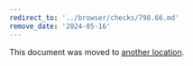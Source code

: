 ```yaml
---
redirect_to: '../browser/checks/798.66.md'
remove_date: '2024-05-16'
---
```


This document was moved to [another location](../browser/checks/798.66.md).

<!-- This redirect file can be deleted after 2024-05-16. -->
<!-- Redirects that point to other docs in the same project expire in three months. -->
<!-- Redirects that point to docs in a different project or site (for example, link is not relative and starts with `https:`) expire in one year. -->
<!-- Before deletion, see: https://docs.gitlab.com/ee/development/documentation/redirects.html -->
